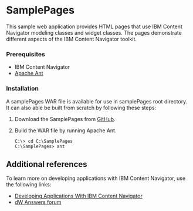 # SamplePages

This sample web application provides HTML pages that use IBM Content Navigator modeling classes and widget classes. The pages demonstrate different aspects of the IBM Content Navigator toolkit.

### Prerequisites

* IBM Content Navigator
* [Apache Ant](http://ant.apache.org/)

### Installation
A samplePages WAR file is available for use in samplePages root directory. It can also able be built from scratch by following these steps:

1. Download the SamplePages from [GitHub](https://github.com/ibm-ecm/ibm-content-navigator-samples/tree/master/SamplePages).
2. Build the WAR file by running Apache Ant.

    ```
    C:\> cd C:\SamplePages
    C:\SamplePages> ant
    ```

## Additional references

To learn more on developing applications with IBM Content Navigator, use the following links:
* [Developing Applications With IBM Content Navigator](https://www.ibm.com/support/knowledgecenter/SSEUEX_3.0.7/com.ibm.developingeuc.doc/eucdi000.htm)
* [dW Answers forum](https://developer.ibm.com/answers/topics/icn/)